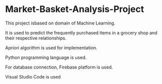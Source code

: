 # Market-Basket-Analysis-Project

This project isbased on domain of Machine Learning.

It is used to predict the frequently purchased items in a grocery shop and their respective relationships.

Apriori algorithm is used for implementation.

Python programming language is used.

For database connection, Firebase platform is used.

Visual Studio Code is used

